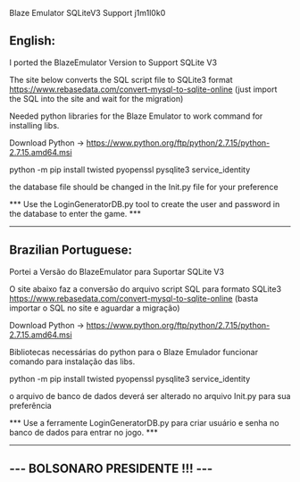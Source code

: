 Blaze Emulator SQLiteV3 Support 
j1m1l0k0

English:
---------------------
I ported the BlazeEmulator Version to Support SQLite V3

The site below converts the SQL script file to SQLite3 format
https://www.rebasedata.com/convert-mysql-to-sqlite-online (just import the SQL into the site and wait for the migration)

Needed python libraries for the Blaze Emulator to work
command for installing libs.

Download Python -> https://www.python.org/ftp/python/2.7.15/python-2.7.15.amd64.msi

python -m pip install twisted pyopenssl pysqlite3 service_identity

the database file should be changed in the Init.py file for your preference

*** Use the LoginGeneratorDB.py tool to create the user and password in the database to enter the game. ***

------------------------------------------------------------------------------------------------------------------------------

Brazilian Portuguese:
----------------------
Portei a Versão do BlazeEmulator para Suportar SQLite V3

O site abaixo faz a conversão do arquivo script SQL para formato SQLite3
https://www.rebasedata.com/convert-mysql-to-sqlite-online (basta importar o SQL no site e aguardar a migração)

Download Python -> https://www.python.org/ftp/python/2.7.15/python-2.7.15.amd64.msi

Bibliotecas necessárias do python para o Blaze Emulador funcionar
comando para instalação das libs.

python -m pip install twisted pyopenssl pysqlite3 service_identity

o arquivo de banco de dados deverá ser alterado no arquivo Init.py para sua preferência

*** Use a ferramente LoginGeneratorDB.py para criar usuário e senha no banco de dados para entrar no jogo. ***

--------------------------------
--- BOLSONARO PRESIDENTE !!! ---
--------------------------------

